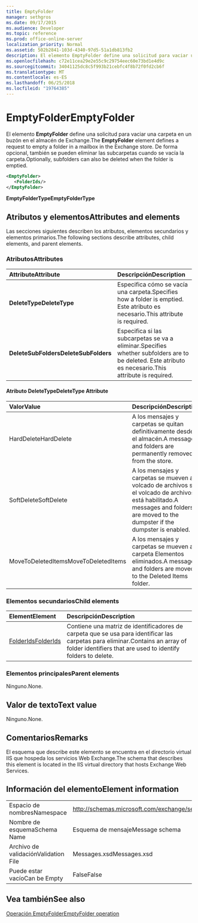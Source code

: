 ```yaml
---
title: EmptyFolder
manager: sethgros
ms.date: 09/17/2015
ms.audience: Developer
ms.topic: reference
ms.prod: office-online-server
localization_priority: Normal
ms.assetid: 502b2841-103d-4340-97d5-51a1db813fb2
description: El elemento EmptyFolder define una solicitud para vaciar una carpeta en un buzón en el almacén de Exchange. De forma opcional, también se pueden eliminar las subcarpetas cuando se vacía la carpeta.
ms.openlocfilehash: c72e11cea29e2e55c9c29754eec60e73bd1e4d9c
ms.sourcegitcommit: 34041125dc8c5f993b21cebfc4f8b72f0fd2cb6f
ms.translationtype: MT
ms.contentlocale: es-ES
ms.lasthandoff: 06/25/2018
ms.locfileid: "19764385"
---
```

# <a name="emptyfolder"></a><span data-ttu-id="d2e1e-104">EmptyFolder</span><span class="sxs-lookup"><span data-stu-id="d2e1e-104">EmptyFolder</span></span>

<span data-ttu-id="d2e1e-105">El elemento **EmptyFolder** define una solicitud para vaciar una carpeta en un buzón en el almacén de Exchange.</span><span class="sxs-lookup"><span data-stu-id="d2e1e-105">The **EmptyFolder** element defines a request to empty a folder in a mailbox in the Exchange store.</span></span> <span data-ttu-id="d2e1e-106">De forma opcional, también se pueden eliminar las subcarpetas cuando se vacía la carpeta.</span><span class="sxs-lookup"><span data-stu-id="d2e1e-106">Optionally, subfolders can also be deleted when the folder is emptied.</span></span> 
  
```XML
<EmptyFolder>
   <FolderIds/>
</EmptyFolder>
```

 <span data-ttu-id="d2e1e-107">**EmptyFolderType**</span><span class="sxs-lookup"><span data-stu-id="d2e1e-107">**EmptyFolderType**</span></span>
## <a name="attributes-and-elements"></a><span data-ttu-id="d2e1e-108">Atributos y elementos</span><span class="sxs-lookup"><span data-stu-id="d2e1e-108">Attributes and elements</span></span>

<span data-ttu-id="d2e1e-109">Las secciones siguientes describen los atributos, elementos secundarios y elementos primarios.</span><span class="sxs-lookup"><span data-stu-id="d2e1e-109">The following sections describe attributes, child elements, and parent elements.</span></span>
  
### <a name="attributes"></a><span data-ttu-id="d2e1e-110">Atributos</span><span class="sxs-lookup"><span data-stu-id="d2e1e-110">Attributes</span></span>

|<span data-ttu-id="d2e1e-111">**Attribute**</span><span class="sxs-lookup"><span data-stu-id="d2e1e-111">**Attribute**</span></span>|<span data-ttu-id="d2e1e-112">**Descripción**</span><span class="sxs-lookup"><span data-stu-id="d2e1e-112">**Description**</span></span>|
|:-----|:-----|
|<span data-ttu-id="d2e1e-113">**DeleteType**</span><span class="sxs-lookup"><span data-stu-id="d2e1e-113">**DeleteType**</span></span> <br/> |<span data-ttu-id="d2e1e-114">Especifica cómo se vacía una carpeta.</span><span class="sxs-lookup"><span data-stu-id="d2e1e-114">Specifies how a folder is emptied.</span></span> <span data-ttu-id="d2e1e-115">Este atributo es necesario.</span><span class="sxs-lookup"><span data-stu-id="d2e1e-115">This attribute is required.</span></span>  <br/> |
|<span data-ttu-id="d2e1e-116">**DeleteSubFolders**</span><span class="sxs-lookup"><span data-stu-id="d2e1e-116">**DeleteSubFolders**</span></span> <br/> |<span data-ttu-id="d2e1e-117">Especifica si las subcarpetas se va a eliminar.</span><span class="sxs-lookup"><span data-stu-id="d2e1e-117">Specifies whether subfolders are to be deleted.</span></span> <span data-ttu-id="d2e1e-118">Este atributo es necesario.</span><span class="sxs-lookup"><span data-stu-id="d2e1e-118">This attribute is required.</span></span>  <br/> |
   
#### <a name="deletetype-attribute"></a><span data-ttu-id="d2e1e-119">Atributo DeleteType</span><span class="sxs-lookup"><span data-stu-id="d2e1e-119">DeleteType Attribute</span></span>

|<span data-ttu-id="d2e1e-120">**Valor**</span><span class="sxs-lookup"><span data-stu-id="d2e1e-120">**Value**</span></span>|<span data-ttu-id="d2e1e-121">**Descripción**</span><span class="sxs-lookup"><span data-stu-id="d2e1e-121">**Description**</span></span>|
|:-----|:-----|
|<span data-ttu-id="d2e1e-122">HardDelete</span><span class="sxs-lookup"><span data-stu-id="d2e1e-122">HardDelete</span></span>  <br/> |<span data-ttu-id="d2e1e-123">A los mensajes y carpetas se quitan definitivamente desde el almacén.</span><span class="sxs-lookup"><span data-stu-id="d2e1e-123">A messages and folders are permanently removed from the store.</span></span>  <br/> |
|<span data-ttu-id="d2e1e-124">SoftDelete</span><span class="sxs-lookup"><span data-stu-id="d2e1e-124">SoftDelete</span></span>  <br/> |<span data-ttu-id="d2e1e-125">A los mensajes y carpetas se mueven al volcado de archivos si el volcado de archivos está habilitado.</span><span class="sxs-lookup"><span data-stu-id="d2e1e-125">A messages and folders are moved to the dumpster if the dumpster is enabled.</span></span>  <br/> |
|<span data-ttu-id="d2e1e-126">MoveToDeletedItems</span><span class="sxs-lookup"><span data-stu-id="d2e1e-126">MoveToDeletedItems</span></span>  <br/> |<span data-ttu-id="d2e1e-127">A los mensajes y carpetas se mueven a la carpeta Elementos eliminados.</span><span class="sxs-lookup"><span data-stu-id="d2e1e-127">A messages and folders are moved to the Deleted Items folder.</span></span>  <br/> |
   
### <a name="child-elements"></a><span data-ttu-id="d2e1e-128">Elementos secundarios</span><span class="sxs-lookup"><span data-stu-id="d2e1e-128">Child elements</span></span>

|<span data-ttu-id="d2e1e-129">**Element**</span><span class="sxs-lookup"><span data-stu-id="d2e1e-129">**Element**</span></span>|<span data-ttu-id="d2e1e-130">**Descripción**</span><span class="sxs-lookup"><span data-stu-id="d2e1e-130">**Description**</span></span>|
|:-----|:-----|
|[<span data-ttu-id="d2e1e-131">FolderIds</span><span class="sxs-lookup"><span data-stu-id="d2e1e-131">FolderIds</span></span>](folderids.md) <br/> |<span data-ttu-id="d2e1e-132">Contiene una matriz de identificadores de carpeta que se usa para identificar las carpetas para eliminar.</span><span class="sxs-lookup"><span data-stu-id="d2e1e-132">Contains an array of folder identifiers that are used to identify folders to delete.</span></span>  <br/> |
   
### <a name="parent-elements"></a><span data-ttu-id="d2e1e-133">Elementos principales</span><span class="sxs-lookup"><span data-stu-id="d2e1e-133">Parent elements</span></span>

<span data-ttu-id="d2e1e-134">Ninguno.</span><span class="sxs-lookup"><span data-stu-id="d2e1e-134">None.</span></span>
  
## <a name="text-value"></a><span data-ttu-id="d2e1e-135">Valor de texto</span><span class="sxs-lookup"><span data-stu-id="d2e1e-135">Text value</span></span>

<span data-ttu-id="d2e1e-136">Ninguno.</span><span class="sxs-lookup"><span data-stu-id="d2e1e-136">None.</span></span>
  
## <a name="remarks"></a><span data-ttu-id="d2e1e-137">Comentarios</span><span class="sxs-lookup"><span data-stu-id="d2e1e-137">Remarks</span></span>

<span data-ttu-id="d2e1e-138">El esquema que describe este elemento se encuentra en el directorio virtual IIS que hospeda los servicios Web Exchange.</span><span class="sxs-lookup"><span data-stu-id="d2e1e-138">The schema that describes this element is located in the IIS virtual directory that hosts Exchange Web Services.</span></span>
  
## <a name="element-information"></a><span data-ttu-id="d2e1e-139">Información del elemento</span><span class="sxs-lookup"><span data-stu-id="d2e1e-139">Element information</span></span>

|||
|:-----|:-----|
|<span data-ttu-id="d2e1e-140">Espacio de nombres</span><span class="sxs-lookup"><span data-stu-id="d2e1e-140">Namespace</span></span>  <br/> |http://schemas.microsoft.com/exchange/services/2006/messages  <br/> |
|<span data-ttu-id="d2e1e-141">Nombre de esquema</span><span class="sxs-lookup"><span data-stu-id="d2e1e-141">Schema Name</span></span>  <br/> |<span data-ttu-id="d2e1e-142">Esquema de mensaje</span><span class="sxs-lookup"><span data-stu-id="d2e1e-142">Message schema</span></span>  <br/> |
|<span data-ttu-id="d2e1e-143">Archivo de validación</span><span class="sxs-lookup"><span data-stu-id="d2e1e-143">Validation File</span></span>  <br/> |<span data-ttu-id="d2e1e-144">Messages.xsd</span><span class="sxs-lookup"><span data-stu-id="d2e1e-144">Messages.xsd</span></span>  <br/> |
|<span data-ttu-id="d2e1e-145">Puede estar vacío</span><span class="sxs-lookup"><span data-stu-id="d2e1e-145">Can be Empty</span></span>  <br/> |<span data-ttu-id="d2e1e-146">False</span><span class="sxs-lookup"><span data-stu-id="d2e1e-146">False</span></span>  <br/> |
   
## <a name="see-also"></a><span data-ttu-id="d2e1e-147">Vea también</span><span class="sxs-lookup"><span data-stu-id="d2e1e-147">See also</span></span>



[<span data-ttu-id="d2e1e-148">Operación EmptyFolder</span><span class="sxs-lookup"><span data-stu-id="d2e1e-148">EmptyFolder operation</span></span>](emptyfolder-operation.md)

